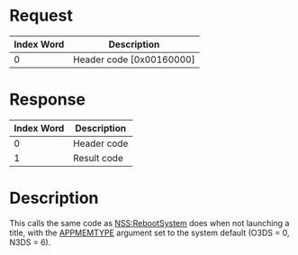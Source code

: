 # Request

| Index Word | Description                |
|------------|----------------------------|
| 0          | Header code \[0x00160000\] |

# Response

| Index Word | Description |
|------------|-------------|
| 0          | Header code |
| 1          | Result code |

# Description

This calls the same code as
[NSS:RebootSystem](NSS:RebootSystem "wikilink") does when not launching
a title, with the
[APPMEMTYPE](Configuration_Memory#APPMEMTYPE "wikilink") argument set to
the system default (O3DS = 0, N3DS = 6).